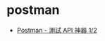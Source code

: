 # postman

* [Postman - 測試 API 神器 1/2](https://ithelp.ithome.com.tw/articles/10201503#:~:text=Postman%20%E6%98%AF%E4%B8%80%E5%80%8B%E5%8F%AF%E4%BB%A5%E6%A8%A1%E6%93%AC,%E5%BE%97%E5%88%B0%E6%AD%A3%E7%A2%BA%E7%9A%84%E8%AB%8B%E6%B1%82%E7%B5%90%E6%9E%9C%E3%80%82)
